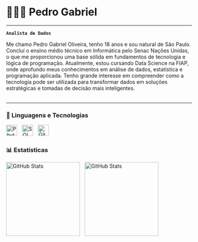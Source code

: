 # 🧑🏻‍💻 Pedro Gabriel

---

**`Analista de Dados`**

Me chamo Pedro Gabriel Oliveira, tenho 18 anos e sou natural de São Paulo. Concluí o ensino médio técnico em Informática pelo Senac Nações Unidas, o que me proporcionou uma base sólida em fundamentos de tecnologia e lógica de programação. Atualmente, estou cursando Data Science na FIAP, onde aprofundo meus conhecimentos em análise de dados, estatística e programação aplicada. Tenho grande interesse em compreender como a tecnologia pode ser utilizada para transformar dados em soluções estratégicas e tomadas de decisão mais inteligentes.
<br/>
<br/>

---

### 🤖 Linguagens e Tecnologias

<img 
    align="left" 
    alt="Phyton"
    title="Phyton" 
    width="30px" 
    style="padding-right: 10px;" 
    src="https://cdn.jsdelivr.net/gh/devicons/devicon@latest/icons/python/python-original.svg" 
/>

<img 
    align="left" 
    alt="SQL" 
    title="SQL"
    width="30px" 
    style="padding-right: 10px;" 
    src="https://cdn.jsdelivr.net/gh/devicons/devicon@latest/icons/threedsmax/threedsmax-original.svg"
/>

<img 
    align="left" 
    alt="Git" 
    title="Git"
    width="30px" 
    style="padding-right: 10px;" 
    src="https://cdn.jsdelivr.net/gh/devicons/devicon@latest/icons/git/git-original.svg" 
/>

<br/>
<br/>

### 📊 Estatísticas

<p>
  <img 
    align="left" 
    alt="GitHub Stats" 
    height="200" 
    style="padding-right: 10px;" 
    src="https://github-readme-stats.vercel.app/api?username=pedrogabrieloliveira
    &show_icons=true&theme=tokyonight&include_all_commits=true&locale=pt-br" 
  />

<img 
      align="left" 
      alt="GitHub Stats" 
      height="200" 
      src="https://github-readme-stats.vercel.app/api/top-langs/?username=pedrogabrieloliveira&theme=tokyonight&layout=compact&custom_title=Tecnologias&langs_count=9" 
  />

</p>
